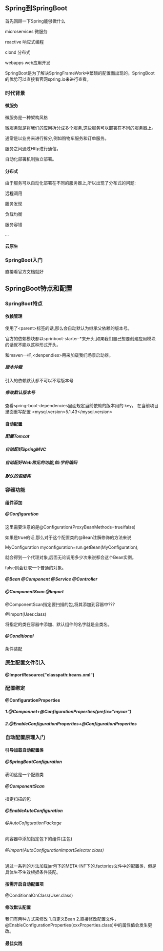 ## Spring到SpringBoot

首先回顾一下Spring能够做什么

microservices 微服务

reactive 响应式编程

clond 分布式

webapps web应用开发

SpringBoot是为了解决SpringFrameWork中繁琐的配置而出现的。SpringBoot的优势可以直接看官网spring.io来进行查看。

### 时代背景

#### 微服务

微服务是一种架构风格

微服务就是将我们的应用拆分成多个服务,这些服务可以部署在不同的服务器上。

通常是以业务来进行拆分,例如购物车服务和订单服务。

服务之间通过Http进行通信。

自动化部署机制独立部署。

#### 分布式

由于服务可以自动化部署在不同的服务器上,所以出现了分布式的问题:

远程调用

服务发现

负载均衡

服务容错

...

#### 云原生

### SpringBoot入门

直接看官方文档就好

## SpringBoot特点和配置

### SpringBoot特点

#### 依赖管理

使用了\<parent>标签的话,那么会自动默认为继承父依赖的版本号。

官方的依赖模块都以sprinboot-starter-*来开头,如果我们自己想要创建应用模块的话就不能以这种形式开头。

和maven一样,\<denpendies>用来加载我们场景启动器。

##### 版本仲裁

引入的依赖默认都不可以不写版本号

##### 修改默认版本号

查看spring-boot-dependencies里面规定当前依赖的版本用的 key。
在当前项目里面重写配置
    <properties>
        <mysql.version>5.1.43</mysql.version>
    </properties>

#### 自动配置

##### 配置Tomcat

##### 自动配好SpringMVC

##### 自动配好Web常见的功能,如:字符编码

##### 默认的包结构

### 容器功能

#### 组件添加

##### @Configuration

这里需要注意的是@Configuration(ProxyBeanMethods=true/false)

如果是true的话,那么对于这个配置类的@Bean注解修饰的方法来说

MyConfiguration myconfiguration=run.getBean(MyConfiguration);

就会得到一个代理对象,后面无论调用多少次来说都会这个Bean实例。

false则会获取一个普通的对象。

##### @Bean @Component @Service @Controller

##### @ComponentScan @Import

@ComponentScan指定要扫描的包,将其添加到容器中???

@Import(User.class)

将指定的类在容器中添加、默认组件的名字就是全类名。

##### @Conditional

条件装配

### 原生配置文件引入

#### @ImportResource("classpath:beans.xml")

### 配置绑定

#### @ConfigurationProperties

##### 1.@Componnet+@ConfigurationProperties(prefix="mycar")

##### 2.@EnableConfigurationProperties+@ConfigurationProperties

### 自动配置原理入门

#### 引导加载自动配置类

##### @SpringBootConfiguration
表明这是一个配置类

##### @ComponentScan
指定扫描的包
##### @EnableAutoConfiguration
###### @AutoCofigurationPackage
向容器中添加指定包下的组件(主包)
###### @Import(AutoConfigurationImportSelector.class)
通过一系列的方法加载jar包下的META-INF下的.factories文件中的配置类，但是具体生不生效根据条件装配。
#### 按需开启自动配置项
@ConditionalOnClass(User.class)
#### 修改默认配置
我们有两种方式来修改
1.自定义Bean
2.直接修改配置文件，@EnableConfigurationProperties(xxxProperties.class)中的属性值会发生更改。
#### 最佳实践

